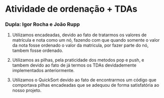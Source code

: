 # Atividade de ordenação + TDAs

### Dupla: Igor Rocha e João Rupp

1. Utilizamos encadeadas, devido ao fato de tratarmos os
valores de matrícula e nota como um nó, fazendo com que
quando somente o valor da nota fosse ordenado o valor da
matricula, por fazer parte do nó, tambem fosse ordenado.

2. Utilizamos as pilhas, pela praticidade dos metodos pop
e push, e tambem devido ao fato de já termos os TDAs
devidademente implementados anteriormente.

3. Utilizamos o QuickSort devido ao fato de encontrarmos um
código que comportava pilhas encadeadas que se adequou de
forma satisfatória ao nosso projeto.